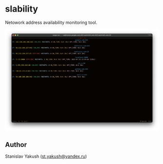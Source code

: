 # slability

Netowork address availability monitoring tool.

![slability](https://github.com/yakushstanislav/slability/blob/b0e213a4d9aaf2c0a8dc5c2e1936e4c9cf69646c/assets/demo.png)

## Author

Stanislav Yakush (<st.yakush@yandex.ru>)
